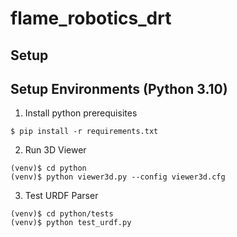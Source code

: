 # flame_robotics_drt

## Setup

## Setup Environments (Python 3.10)

1. Install python prerequisites
```
$ pip install -r requirements.txt
```

2. Run 3D Viewer
```
(venv)$ cd python
(venv)$ python viewer3d.py --config viewer3d.cfg
```

3. Test URDF Parser
```
(venv)$ cd python/tests
(venv)$ python test_urdf.py
```